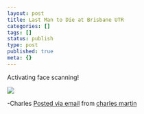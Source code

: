 ```yaml
---
layout: post
title: Last Man to Die at Brisbane UTR
categories: []
tags: []
status: publish
type: post
published: true
meta: {}
---
```


Activating face scanning!

![]({{site.baseurl}}/assets/posterous/charlesmartin/09/20100916-LMTDbrisbane.jpg)

-Charles 
[Posted via email](http://posterous.com)  from 
[charles martin](http://charlesmartin.posterous.com/last-man-to-die-at-brisbane-utr)
